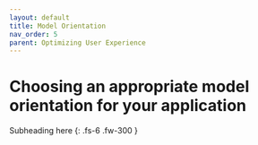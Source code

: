 ```yaml
---
layout: default
title: Model Orientation
nav_order: 5
parent: Optimizing User Experience
---
```


# Choosing an appropriate model orientation for your application

Subheading here
{: .fs-6 .fw-300 }
